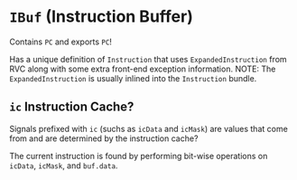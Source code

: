 # `IBuf` (Instruction Buffer)

<div class="warning">
Contains <code>PC</code> and exports <code>PC</code>!
</div>

Has a unique definition of `Instruction` that uses `ExpandedInstruction` from RVC along with some extra front-end exception information.
NOTE: The `ExpandedInstruction` is usually inlined into the `Instruction` bundle.

## `ic` Instruction Cache?
Signals prefixed with `ic` (suchs as `icData` and `icMask`) are values that come from and are determined by the instruction cache?

The current instruction is found by performing bit-wise operations on `icData`, `icMask`, and `buf.data`.
